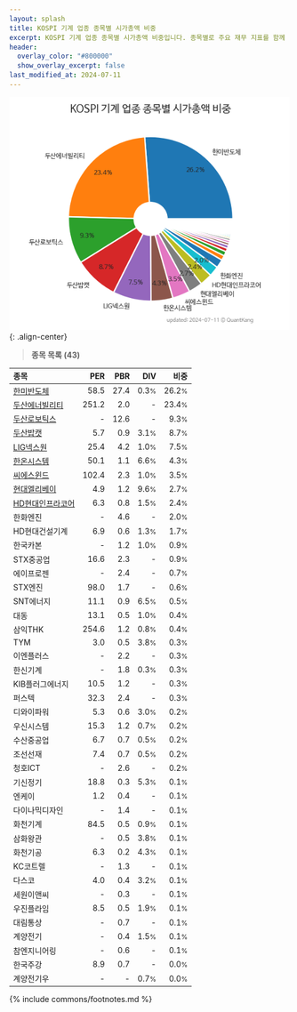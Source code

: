 ```yaml
---
layout: splash
title: KOSPI 기계 업종 종목별 시가총액 비중
excerpt: KOSPI 기계 업종 종목별 시가총액 비중입니다. 종목별로 주요 재무 지표를 함께 표시합니다.
header:
  overlay_color: "#800000"
  show_overlay_excerpt: false
last_modified_at: 2024-07-11
---
```



![KOSPI 기계 업종 종목별 시가총액 비중](/stats/sector/images/kospi_업종_기계_종목.png){: .align-center}


> **종목 목록 (43)**<a id="list"></a>

| **종목** | **PER** | **PBR** | **DIV** | **비중** |
| :------- | ------: | ------: | ------: | -------: |
| [한미반도체](/042700/) | 58.5 | 27.4 | 0.3<small>%</small> | 26.2<small>%</small> |
| [두산에너빌리티](/034020/) | 251.2 | 2.0 | - | 23.4<small>%</small> |
| [두산로보틱스](/454910/) | - | 12.6 | - | 9.3<small>%</small> |
| [두산밥캣](/241560/) | 5.7 | 0.9 | 3.1<small>%</small> | 8.7<small>%</small> |
| [LIG넥스원](/079550/) | 25.4 | 4.2 | 1.0<small>%</small> | 7.5<small>%</small> |
| [한온시스템](/018880/) | 50.1 | 1.1 | 6.6<small>%</small> | 4.3<small>%</small> |
| [씨에스윈드](/112610/) | 102.4 | 2.3 | 1.0<small>%</small> | 3.5<small>%</small> |
| [현대엘리베이](/017800/) | 4.9 | 1.2 | 9.6<small>%</small> | 2.7<small>%</small> |
| [HD현대인프라코어](/042670/) | 6.3 | 0.8 | 1.5<small>%</small> | 2.4<small>%</small> |
| 한화엔진 | - | 4.6 | - | 2.0<small>%</small> |
| HD현대건설기계 | 6.9 | 0.6 | 1.3<small>%</small> | 1.7<small>%</small> |
| 한국카본 | - | 1.2 | 1.0<small>%</small> | 0.9<small>%</small> |
| STX중공업 | 16.6 | 2.3 | - | 0.9<small>%</small> |
| 에이프로젠 | - | 2.4 | - | 0.7<small>%</small> |
| STX엔진 | 98.0 | 1.7 | - | 0.6<small>%</small> |
| SNT에너지 | 11.1 | 0.9 | 6.5<small>%</small> | 0.5<small>%</small> |
| 대동 | 13.1 | 0.5 | 1.0<small>%</small> | 0.4<small>%</small> |
| 삼익THK | 254.6 | 1.2 | 0.8<small>%</small> | 0.4<small>%</small> |
| TYM | 3.0 | 0.5 | 3.8<small>%</small> | 0.3<small>%</small> |
| 이엔플러스 | - | 2.2 | - | 0.3<small>%</small> |
| 한신기계 | - | 1.8 | 0.3<small>%</small> | 0.3<small>%</small> |
| KIB플러그에너지 | 10.5 | 1.2 | - | 0.3<small>%</small> |
| 퍼스텍 | 32.3 | 2.4 | - | 0.3<small>%</small> |
| 디와이파워 | 5.3 | 0.6 | 3.0<small>%</small> | 0.2<small>%</small> |
| 우신시스템 | 15.3 | 1.2 | 0.7<small>%</small> | 0.2<small>%</small> |
| 수산중공업 | 6.7 | 0.7 | 0.5<small>%</small> | 0.2<small>%</small> |
| 조선선재 | 7.4 | 0.7 | 0.5<small>%</small> | 0.2<small>%</small> |
| 청호ICT | - | 2.6 | - | 0.2<small>%</small> |
| 기신정기 | 18.8 | 0.3 | 5.3<small>%</small> | 0.1<small>%</small> |
| 엔케이 | 1.2 | 0.4 | - | 0.1<small>%</small> |
| 다이나믹디자인 | - | 1.4 | - | 0.1<small>%</small> |
| 화천기계 | 84.5 | 0.5 | 0.9<small>%</small> | 0.1<small>%</small> |
| 삼화왕관 | - | 0.5 | 3.8<small>%</small> | 0.1<small>%</small> |
| 화천기공 | 6.3 | 0.2 | 4.3<small>%</small> | 0.1<small>%</small> |
| KC코트렐 | - | 1.3 | - | 0.1<small>%</small> |
| 다스코 | 4.0 | 0.4 | 3.2<small>%</small> | 0.1<small>%</small> |
| 세원이앤씨 | - | 0.3 | - | 0.1<small>%</small> |
| 우진플라임 | 8.5 | 0.5 | 1.9<small>%</small> | 0.1<small>%</small> |
| 대림통상 | - | 0.7 | - | 0.1<small>%</small> |
| 계양전기 | - | 0.4 | 1.5<small>%</small> | 0.1<small>%</small> |
| 참엔지니어링 | - | 0.6 | - | 0.1<small>%</small> |
| 한국주강 | 8.9 | 0.7 | - | 0.0<small>%</small> |
| 계양전기우 | - | - | 0.7<small>%</small> | 0.0<small>%</small> |

{% include commons/footnotes.md %}